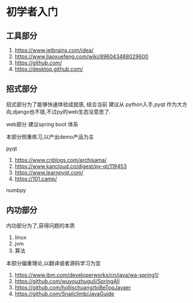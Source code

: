 # 初学者入门

## 工具部分

1. https://www.jetbrains.com/idea/
2. https://www.liaoxuefeng.com/wiki/896043488029600
3. https://github.com/
4. https://desktop.github.com/


## 招式部分

招式部分为了能够快速体验成就感,
结合当前 建议从 python入手,pyqt 作为大方向,django也不错,不过py的web生态没意思了.

web部分 建议spring boot 体系

本部分侧重练习,以产出demo产品为主

pyqt 

1. https://www.cnblogs.com/archisama/
2. https://www.kancloud.cn/digest/py-qt/119453
3. https://www.learnpyqt.com/
4. https://101.camp/

numbpy


## 内功部分

内功部分为了,获得问题的本质

1. linux 
2. jvm
3. 算法

本部分偏重理论,以翻译或者源码学习为宜

1. https://www.ibm.com/developerworks/cn/java/wa-spring1/
2. https://github.com/wuyouzhuguli/SpringAll
3. https://github.com/hollischuang/toBeTopJavaer
4. https://github.com/Snailclimb/JavaGuide




